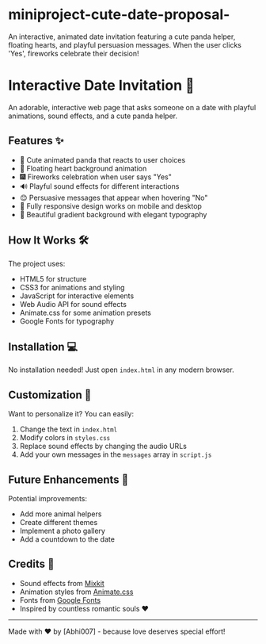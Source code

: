 # miniproject-cute-date-proposal-
An interactive, animated date invitation featuring a cute panda helper, floating hearts, and playful persuasion messages. When the user clicks 'Yes', fireworks celebrate their decision!



# Interactive Date Invitation 🎀

An adorable, interactive web page that asks someone on a date with playful animations, sound effects, and a cute panda helper.


## Features ✨

- 🐼 Cute animated panda that reacts to user choices
- 💖 Floating heart background animation
- 🎆 Fireworks celebration when user says "Yes"
- 🔊 Playful sound effects for different interactions
- 😊 Persuasive messages that appear when hovering "No"
- 📱 Fully responsive design works on mobile and desktop
- 🎨 Beautiful gradient background with elegant typography

## How It Works 🛠️

The project uses:
- HTML5 for structure
- CSS3 for animations and styling
- JavaScript for interactive elements
- Web Audio API for sound effects
- Animate.css for some animation presets
- Google Fonts for typography

## Installation 💻

No installation needed! Just open `index.html` in any modern browser.

## Customization 🎨

Want to personalize it? You can easily:
1. Change the text in `index.html`
2. Modify colors in `styles.css`
3. Replace sound effects by changing the audio URLs
4. Add your own messages in the `messages` array in `script.js`

## Future Enhancements 🚀

Potential improvements:
- Add more animal helpers
- Create different themes
- Implement a photo gallery
- Add a countdown to the date

## Credits 🙏

- Sound effects from [Mixkit](https://mixkit.co/)
- Animation styles from [Animate.css](https://animate.style/)
- Fonts from [Google Fonts](https://fonts.google.com/)
- Inspired by countless romantic souls ❤️

---

Made with ❤️ by [Abhi007] - because love deserves special effort!
